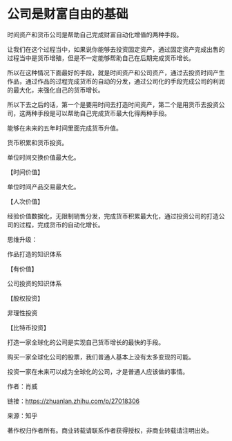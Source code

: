 # 公司是财富自由的基础

时间资产和货币公司是帮助自己完成财富自动化增值的两种手段。

让我们在这个过程当中，如果说你能够去投资固定资产，通过固定资产完成出售的过程当中是货币增殖，但是不一定能够帮助自己在后期完成货币增长。

所以在这种情况下面最好的手段，就是时间资产和公司资产，通过去投资时间产生作品，通过作品的过程完成货币的自动的分发，通过公司化的手段完成公司的利润的最大化，来强化自己的货币增长。

所以下去之后的话，第一个是要用时间去打造时间资产，第二个是用货币去投资公司，这两种手段是可以帮助自己完成货币最大化得两种手段。

能够在未来的五年时间里面完成货币升值。

货币积累和货币投资。

单位时间交换价值最大化。

【时间价值】

单位时间产品交易最大化。

【人次价值】

经验价值数据化，无限制销售分发，完成货币积累最大化，通过投资公司的打造公司的过程，完成货币的自动化增长。

思维升级：

作品打造的知识体系

【有价值】

公司投资的知识体系

【股权投资】

非理性投资

【比特币投资】

打造一家全球化的公司是实现自己货币增长的最快的手段。

购买一家全球化公司的股票，我们普通人基本上没有太多变现的可能。

投资一家在未来可以成为全球化的公司，才是普通人应该做的事情。

作者：肖威

链接：https://zhuanlan.zhihu.com/p/27018306

来源：知乎

著作权归作者所有。商业转载请联系作者获得授权，非商业转载请注明出处。
